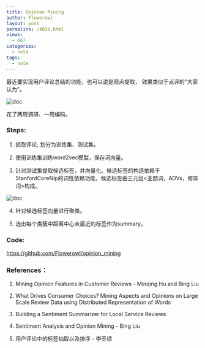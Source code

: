 ```yaml
---
title: Opinion Mining
author: Flowerowl
layout: post
permalink: /4036.html
views:
  - 667
categories:
  - note
tags:
  - note
---
```


最近要实现用户评论总结的功能，也可以说是观点提取， 效果类似于点评的"大家认为"。

![doc](http://lazynight.me/wp-content/uploads/2017/05/dianping.png)

花了两周调研、一周编码。

### Steps:

1. 抓取评论, 划分为训练集、测试集。

2. 使用训练集训练word2vec模型，保存词向量。

3. 针对测试集提取候选标签，并向量化。候选标签的构造依赖于StanfordCoreNlp的词性依赖功能，候选标签由三元组<主题词，ADVs，修饰词>构成。

![doc](http://lazynight.me/wp-content/uploads/2017/05/word_dep.jpeg)

4. 针对候选标签向量进行聚类。

5. 选出每个类簇中距离中心点最近的标签作为summary。

### Code:

<https://github.com/Flowerowl/opinion_mining>

### References：

1. Mining Opinion Features in Customer Reviews - Minqing Hu and Bing Liu

2. What Drives Consumer Choices? Mining Aspects and Opinions on Large Scale Review Data using Distributed Representation of Words

3. Building a Sentiment Summarizer for Local Service Reviews

4. Sentiment Analysis and Opinion Mining - Bing Liu

5. 用户评论中的标签抽取以及排序 - 李丕绩
